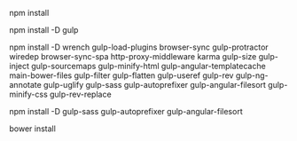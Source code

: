 npm install



 npm install -D gulp

npm install -D wrench gulp-load-plugins browser-sync  gulp-protractor wiredep browser-sync-spa http-proxy-middleware karma gulp-size gulp-inject gulp-sourcemaps gulp-minify-html gulp-angular-templatecache main-bower-files gulp-filter gulp-flatten gulp-useref gulp-rev gulp-ng-annotate gulp-uglify gulp-sass gulp-autoprefixer gulp-angular-filesort gulp-minify-css gulp-rev-replace

npm install -D gulp-sass gulp-autoprefixer gulp-angular-filesort

bower install